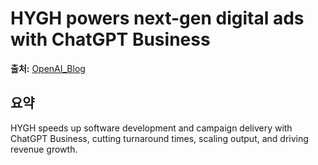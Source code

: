 # HYGH powers next-gen digital ads with ChatGPT Business

**출처:** [OpenAI_Blog](https://openai.com/index/hygh)

## 요약
HYGH speeds up software development and campaign delivery with ChatGPT Business, cutting turnaround times, scaling output, and driving revenue growth.
